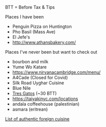 BTT = Before Tax & Tips

Places I have been

 - Penguin Pizza on Huntington
 - Pho Basil (Mass Ave)
 - El Jefe's
 - http://www.athansbakery.com/

Places I've never been but want to check out

 - bourbon and milk
 - Yume Wo Katare
 - https://www.nirvanacambridge.com/menu/
 - A4Cade (Closed for Covid)
 - Silk Road Uyghar Cuisine
 - Blue Nile
 - [Tres Gatos](http://www.tresgatosjp.com/) (~30 BTT)
 - https://taiyakinyc.com/locations
 - andala coffeehouse (palestinian)
 - asmara (eritrean)

[List of authentic foreign cuisine](https://www.reddit.com/r/boston/comments/phcsq5/foreignborn_people_of_boston_what_is_the_best/)
